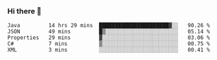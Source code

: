 ### Hi there 👋


<!--START_SECTION:waka-->
```text
Java         14 hrs 29 mins  ██████████████████████▓░░   90.26 % 
JSON         49 mins         █▒░░░░░░░░░░░░░░░░░░░░░░░   05.14 % 
Properties   29 mins         ▓░░░░░░░░░░░░░░░░░░░░░░░░   03.06 % 
C#           7 mins          ▒░░░░░░░░░░░░░░░░░░░░░░░░   00.75 % 
XML          3 mins          ░░░░░░░░░░░░░░░░░░░░░░░░░   00.41 % 
```
<!--END_SECTION:waka-->

<!--
**ssrahul96/ssrahul96** is a ✨ _special_ ✨ repository because its `README.md` (this file) appears on your GitHub profile.

Here are some ideas to get you started:

- 🔭 I’m currently working on ...
- 🌱 I’m currently learning ...
- 👯 I’m looking to collaborate on ...
- 🤔 I’m looking for help with ...
- 💬 Ask me about ...
- 📫 How to reach me: ...
- 😄 Pronouns: ...
- ⚡ Fun fact: ...
-->
